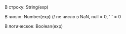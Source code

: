 В строку: String(exp)

В число: Number(exp)      // не число в NaN, null = 0, ' ' = 0

В логическое: Boolean(exp) 


